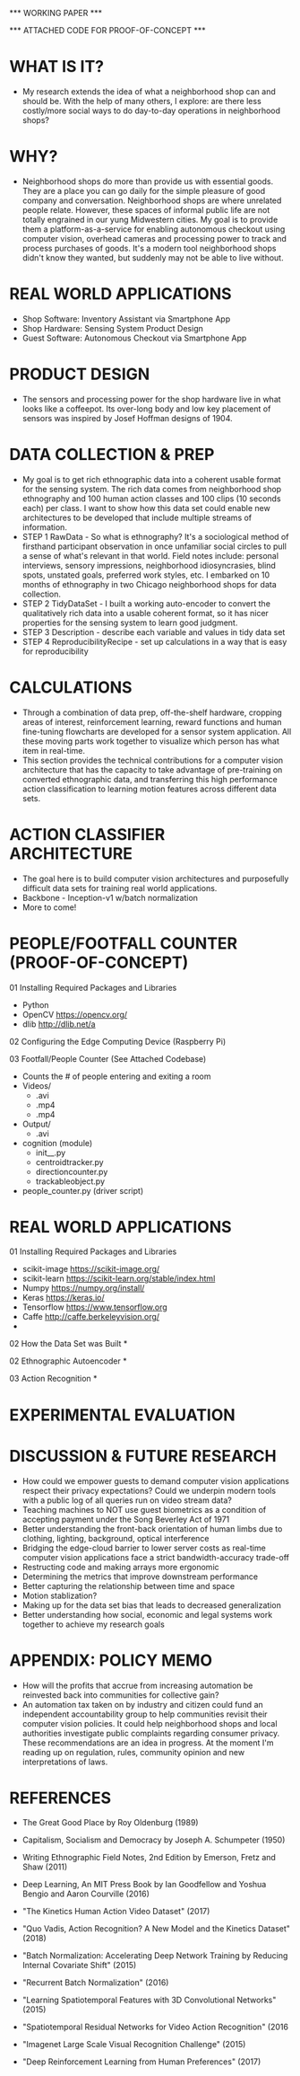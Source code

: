 *** WORKING PAPER ***

*** ATTACHED CODE FOR PROOF-OF-CONCEPT ***

# WHAT IS IT?

* My research extends the idea of what a neighborhood shop can and should be. With the help of many others, I explore: are there less costly/more social ways to do day-to-day operations in neighborhood shops?

# WHY?

* Neighborhood shops do more than provide us with essential goods. They are a place you can go daily for the simple pleasure of good company and conversation. Neighborhood shops are where unrelated people relate. However, these spaces of informal public life are not totally engrained in our yung Midwestern cities. My goal is to provide them a platform-as-a-service for enabling autonomous checkout using computer vision, overhead cameras and processing power to track and process purchases of goods.  It's a modern tool neighborhood shops didn't know they wanted, but suddenly may not be able to live without.

# REAL WORLD APPLICATIONS 

* Shop Software: Inventory Assistant via Smartphone App
* Shop Hardware: Sensing System Product Design 
* Guest Software: Autonomous Checkout via Smartphone App

# PRODUCT DESIGN

* The sensors and processing power for the shop hardware live in what looks like a coffeepot.  Its over-long body and low key placement of sensors was inspired by Josef Hoffman designs of 1904.

# DATA COLLECTION & PREP
* My goal is to get rich ethnographic data into a coherent usable format for the sensing system. The rich data comes from neighborhood shop ethnography and 100 human action classes and 100 clips (10 seconds each) per class.  I want to show how this data set could enable new architectures to be developed that include multiple streams of information.    
* STEP 1 RawData - So what is ethnography? It's a sociological method of firsthand participant observation in once unfamiliar social circles to pull a sense of what's relevant in that world. Field notes include: personal interviews, sensory impressions, neighborhood idiosyncrasies, blind spots, unstated goals, preferred work styles, etc. I embarked on 10 months of ethnography in two Chicago neighborhood shops for data collection. 
* STEP 2 TidyDataSet - I built a working auto-encoder to convert the qualitatively rich data into a usable coherent format, so it has nicer properties for the sensing system to learn good judgment.
* STEP 3 Description - describe each variable and values in tidy data set
* STEP 4 ReproducibilityRecipe - set up calculations in a way that is easy for reproducibility

# CALCULATIONS

* Through a combination of data prep, off-the-shelf hardware, cropping areas of interest, reinforcement learning, reward functions and human fine-tuning flowcharts are developed for a sensor system application. All these moving parts work together to visualize which person has what item in real-time. 
* This section provides the technical contributions for a computer vision architecture that has the capacity to take advantage of pre-training on converted ethnographic data, and transferring this high performance action classification to learning motion features across different data sets.

# ACTION CLASSIFIER ARCHITECTURE

* The goal here is to build computer vision architectures and purposefully difficult data sets for training real world applications.
* Backbone - Inception-v1 w/batch normalization
* More to come!  

# PEOPLE/FOOTFALL COUNTER (PROOF-OF-CONCEPT)

01 Installing Required Packages and Libraries
* Python
* OpenCV https://opencv.org/
* dlib http://dlib.net/a

02 Configuring the Edge Computing Device (Raspberry Pi)

03 Footfall/People Counter (See Attached Codebase)
* Counts the # of people entering and exiting a room
* Videos/
    * .avi
    * .mp4
    * .mp4
* Output/
	* .avi
* cognition (module)
	* init__.py
	* centroidtracker.py
	* directioncounter.py
	* trackableobject.py
* people_counter.py (driver script)

# REAL WORLD APPLICATIONS 

01 Installing Required Packages and Libraries
* scikit-image https://scikit-image.org/
* scikit-learn https://scikit-learn.org/stable/index.html
* Numpy https://numpy.org/install/
* Keras https://keras.io/
* Tensorflow https://www.tensorflow.org
* Caffe http://caffe.berkeleyvision.org/
*

02 How the Data Set was Built
*

02 Ethnographic Autoencoder 
*

03 Action Recognition 
*
		
# EXPERIMENTAL EVALUATION 

# DISCUSSION & FUTURE RESEARCH

* How could we empower guests to demand computer vision applications respect their privacy expectations?  Could we underpin modern tools with a public log of all queries run on video stream data?
* Teaching machines to NOT use guest biometrics as a condition of accepting payment under the Song Beverley Act of 1971
* Better understanding the front-back orientation of human limbs due to clothing, lighting, background, optical interference
* Bridging the edge-cloud barrier to lower server costs as real-time computer vision applications face a strict bandwidth-accuracy trade-off
* Restructing code and making arrays more ergonomic 
* Determining the metrics that improve downstream performance
* Better capturing the relationship between time and space
* Motion stablization?
* Making up for the data set bias that leads to decreased generalization
* Better understanding how social, economic and legal systems work together to achieve my research goals 

# APPENDIX: POLICY MEMO

* How will the profits that accrue from increasing automation be reinvested back into communities for collective gain?
* An automation tax taken on by industry and citizen could fund an independent accountability group to help communities revisit their computer vision policies. It could help neighborhood shops and local authorities investigate public complaints regarding consumer privacy. These recommendations are an idea in progress. At the moment I'm reading up on regulation, rules, community opinion and new interpretations of laws.

# REFERENCES

* The Great Good Place by Roy Oldenburg (1989)
* Capitalism, Socialism and Democracy by Joseph A. Schumpeter (1950)
* Writing Ethnographic Field Notes, 2nd Edition by Emerson, Fretz and Shaw (2011)
* Deep Learning, An MIT Press Book by Ian Goodfellow and Yoshua Bengio and Aaron Courville (2016)

* "The Kinetics Human Action Video Dataset" (2017)
* "Quo Vadis, Action Recognition? A New Model and the Kinetics Dataset" (2018)
* "Batch Normalization: Accelerating Deep Network Training by Reducing Internal Covariate Shift" (2015)
* "Recurrent Batch Normalization" (2016)
* "Learning Spatiotemporal Features with 3D Convolutional Networks" (2015)
* "Spatiotemporal Residual Networks for Video Action Recognition" (2016
* "Imagenet Large Scale Visual Recognition Challenge" (2015)

* "Deep Reinforcement Learning from Human Preferences" (2017)
